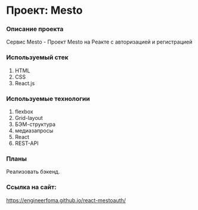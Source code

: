 # Проект: Mesto

### Описание проекта
Сервис Mesto - Проект Mesto на Реакте с авторизацией и регистрацией

### Используемый стек
1. HTML
2. CSS
3. React.js

### Используемые технологии
1. flexbox
2. Grid-layout
3. БЭМ-структура
4. медиазапросы
5. React
6. REST-API

### Планы
Реализовать бэкенд.

### Ссылка на сайт:
https://engineerfoma.github.io/react-mestoauth/
